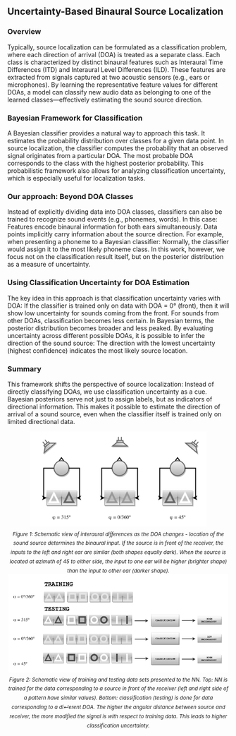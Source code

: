 ## Uncertainty-Based Binaural Source Localization

### Overview

Typically, source localization can be formulated as a classification problem, where each direction of arrival (DOA) is treated as a separate class. Each class is characterized by distinct binaural features such as 
Interaural Time Differences (ITD) and Interaural Level Differences (ILD). These features are extracted from signals captured at two acoustic sensors (e.g., ears or microphones). By learning the representative feature values for different DOAs, a model can classify new audio data as belonging to one of the learned classes—effectively estimating the sound source direction.

### Bayesian Framework for Classification

A Bayesian classifier provides a natural way to approach this task. It estimates the probability distribution over classes for a given data point.
In source localization, the classifier computes the probability that an observed signal originates from a particular DOA. The most probable DOA corresponds to the class with the highest posterior probability.
This probabilistic framework also allows for analyzing classification uncertainty, which is especially useful for localization tasks.

### Our approach: Beyond DOA Classes

Instead of explicitly dividing data into DOA classes, classifiers can also be trained to recognize sound events (e.g., phonemes, words). In this case:
Features encode binaural information for both ears simultaneously. Data points implicitly carry information about the source direction.
For example, when presenting a phoneme to a Bayesian classifier: Normally, the classifier would assign it to the most likely phoneme class.
In this work, however, we focus not on the classification result itself, but on the posterior distribution as a measure of uncertainty.

### Using Classification Uncertainty for DOA Estimation

The key idea in this approach is that classification uncertainty varies with DOA: If the classifier is trained only on data with DOA = 0° (front), then it will show low uncertainty for sounds coming from the front.
For sounds from other DOAs, classification becomes less certain. In Bayesian terms, the posterior distribution becomes broader and less peaked.
By evaluating uncertainty across different possible DOAs, it is possible to infer the direction of the sound source:
The direction with the lowest uncertainty (highest confidence) indicates the most likely source location.

### Summary

This framework shifts the perspective of source localization:
Instead of directly classifying DOAs, we use classification uncertainty as a cue.
Bayesian posteriors serve not just to assign labels, but as indicators of directional information.
This makes it possible to estimate the direction of arrival of a sound source, even when the classifier itself is trained only on limited directional data.


<p align="center">
  <img src="Uncertainty2.png" width="400"/>
  <br>
  <em> <sub>Figure 1: Schematic view of interaural differences as the DOA changes - location of the sound
source determines the binaural input. If the source is in front of the receiver, the inputs to the left
and right ear are similar (both shapes equally dark). When the source is located at azimuth of
45 to either side, the input to one ear will be higher (brighter shape) than the input to other ear
(darker shape).</sub> </em>
    <br>
  <img src="Uncertainty1.png" width="500"/>
  <br>
  <em> <sub>Figure 2: Schematic view of training and testing data sets presented to the NN. Top: NN is trained
for the data corresponding to a source in front of the receiver (left and right side of a pattern have
similar values). Bottom: classification (testing) is done for data corresponding to a di↵erent DOA.
The higher the angular distance between source and receiver, the more modified the signal is with
respect to training data. This leads to higher classification uncertainty.</sub> </em> 
</p>

